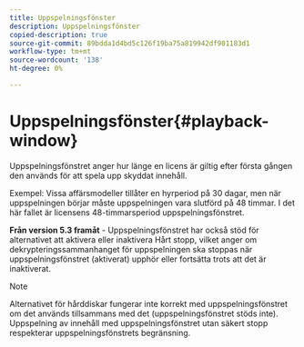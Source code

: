 ```yaml
---
title: Uppspelningsfönster
description: Uppspelningsfönster
copied-description: true
source-git-commit: 89bdda1d4bd5c126f19ba75a819942df901183d1
workflow-type: tm+mt
source-wordcount: '138'
ht-degree: 0%

---
```



# Uppspelningsfönster{#playback-window}

Uppspelningsfönstret anger hur länge en licens är giltig efter första gången den används för att spela upp skyddat innehåll.

Exempel: Vissa affärsmodeller tillåter en hyrperiod på 30 dagar, men när uppspelningen börjar måste uppspelningen vara slutförd på 48 timmar. I det här fallet är licensens 48-timmarsperiod uppspelningsfönstret.

**Från version 5.3 framåt** - Uppspelningsfönstret har också stöd för alternativet att aktivera eller inaktivera Hårt stopp, vilket anger om dekrypteringssammanhanget för uppspelningen ska stoppas när uppspelningsfönstret (aktiverat) upphör eller fortsätta trots att det är inaktiverat.

>[!NOTE]
>
>Alternativet för hårddiskar fungerar inte korrekt med uppspelningsfönstret om det används tillsammans med det (uppspelningsfönstret stöds inte). Uppspelning av innehåll med uppspelningsfönstret utan säkert stopp respekterar uppspelningsfönstrets begränsning.

